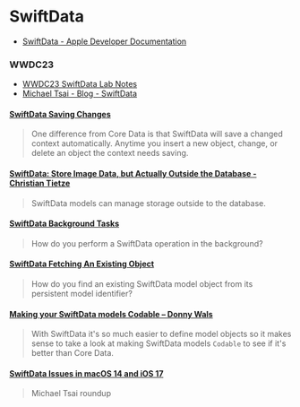 # SwiftData

- [SwiftData - Apple Developer Documentation](https://developer.apple.com/documentation/SwiftData)

### WWDC23

- [WWDC23 SwiftData Lab Notes](https://useyourloaf.com/blog/wwdc23-swiftdata-lab-notes/)
- [Michael Tsai - Blog - SwiftData](https://mjtsai.com/blog/2023/06/12/swiftdata/)

#### [SwiftData Saving Changes](https://useyourloaf.com/blog/swiftdata-saving-changes/)

> One difference from Core Data is that SwiftData will save a changed context automatically. Anytime you insert a new object, change, or delete an object the context needs saving.

#### [SwiftData: Store Image Data, but Actually Outside the Database - Christian Tietze](https://christiantietze.de/posts/2023/08/swiftdata-store-image-data-outside-the-database/)

> SwiftData models can manage storage outside to the database.

#### [SwiftData Background Tasks](https://useyourloaf.com/blog/swiftdata-background-tasks/)

> How do you perform a SwiftData operation in the background?

#### [SwiftData Fetching An Existing Object](https://useyourloaf.com/blog/swiftdata-fetching-an-existing-object/)

> How do you find an existing SwiftData model object from its persistent model identifier?

#### [Making your SwiftData models Codable – Donny Wals](https://www.donnywals.com/making-your-swiftdata-models-codable/)

> With SwiftData it's so much easier to define model objects so it makes sense to take a look at making SwiftData models `Codable` to see if it's better than Core Data.

#### [SwiftData Issues in macOS 14 and iOS 17](https://mjtsai.com/blog/2024/06/04/swiftdata-issues-in-macos-14-and-ios-17/)

> Michael Tsai roundup
